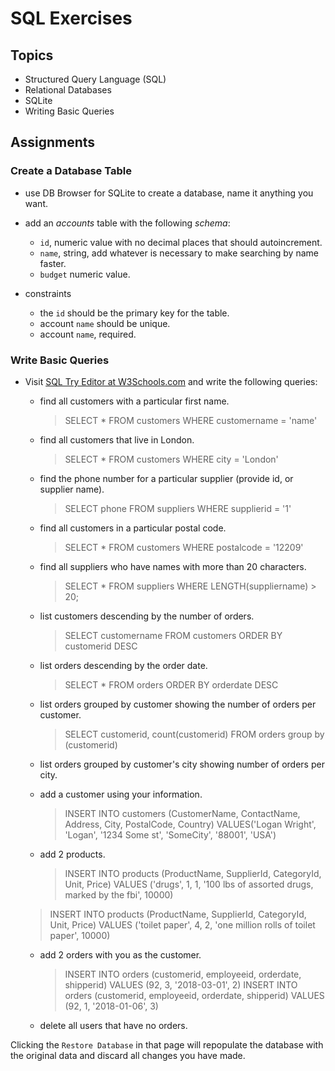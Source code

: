 # SQL Exercises

## Topics

- Structured Query Language (SQL)
- Relational Databases
- SQLite
- Writing Basic Queries

## Assignments

### Create a Database Table

- use DB Browser for SQLite to create a database, name it anything you want.
- add an _accounts_ table with the following _schema_:

  - `id`, numeric value with no decimal places that should autoincrement.
  - `name`, string, add whatever is necessary to make searching by name faster.
  - `budget` numeric value.

- constraints
  - the `id` should be the primary key for the table.
  - account `name` should be unique.
  - account `name`, required.

### Write Basic Queries

- Visit [SQL Try Editor at W3Schools.com](https://www.w3schools.com/Sql/tryit.asp?filename=trysql_select_top) and write the following queries:

  - find all customers with a particular first name.
    > SELECT \* FROM customers WHERE customername = 'name'
  - find all customers that live in London.
    > SELECT \* FROM customers WHERE city = 'London'
  - find the phone number for a particular supplier (provide id, or supplier name).
    > SELECT phone FROM suppliers WHERE supplierid = '1'
  - find all customers in a particular postal code.
    > SELECT \* FROM customers WHERE postalcode = '12209'
  - find all suppliers who have names with more than 20 characters.
    > SELECT \* FROM suppliers WHERE LENGTH(suppliername) > 20;
  - list customers descending by the number of orders.
    > SELECT customername FROM customers ORDER BY customerid DESC
  - list orders descending by the order date.
    > SELECT \* FROM orders ORDER BY orderdate DESC
  - list orders grouped by customer showing the number of orders per customer.
    > SELECT customerid, count(customerid) FROM orders group by (customerid)
  - list orders grouped by customer's city showing number of orders per city.

  - add a customer using your information.
    > INSERT INTO customers (CustomerName, ContactName, Address, City, PostalCode, Country) VALUES('Logan Wright', 'Logan', '1234 Some st', 'SomeCity', '88001', 'USA')
  - add 2 products.
    > INSERT INTO products (ProductName, SupplierId, CategoryId, Unit, Price)
    > VALUES ('drugs', 1, 1, '100 lbs of assorted drugs, marked by the fbi', 10000)

  > INSERT INTO products (ProductName, SupplierId, CategoryId, Unit, Price)
  > VALUES ('toilet paper', 4, 2, 'one million rolls of toilet paper', 10000)

  - add 2 orders with you as the customer.
    > INSERT INTO orders (customerid, employeeid, orderdate, shipperid)
    > VALUES (92, 3, '2018-03-01', 2)
    > INSERT INTO orders (customerid, employeeid, orderdate, shipperid)
    > VALUES (92, 1, '2018-01-06', 3)
  - delete all users that have no orders.

Clicking the `Restore Database` in that page will repopulate the database with the original data and discard all changes you have made.
